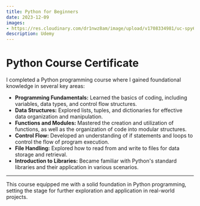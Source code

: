 ```yaml
---
title: Python for Beginners
date: 2023-12-09
images:
- https://res.cloudinary.com/dr1nwz8am/image/upload/v1708334981/uc-spy6bchy-hmc6tx-65d31e7646b3e_bch1fg.webp
description: Udemy
---
```


# Python Course Certificate

I completed a Python programming course where I gained foundational knowledge in several key areas:

- **Programming Fundamentals:** Learned the basics of coding, including variables, data types, and control flow structures.
- **Data Structures:** Explored lists, tuples, and dictionaries for effective data organization and manipulation.
- **Functions and Modules:** Mastered the creation and utilization of functions, as well as the organization of code into modular structures.
- **Control Flow:** Developed an understanding of if statements and loops to control the flow of program execution.
- **File Handling:** Explored how to read from and write to files for data storage and retrieval.
- **Introduction to Libraries:** Became familiar with Python's standard libraries and their application in various scenarios.

---

This course equipped me with a solid foundation in Python programming, setting the stage for further exploration and application in real-world projects.


